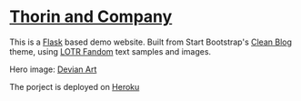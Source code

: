# [Thorin and Company](https://ruszkipista-ci10-thorin.herokuapp.com/)

This is a [Flask](https://flask.palletsprojects.com/) based demo website. Built from Start Bootstrap's [Clean Blog](https://startbootstrap.com/theme/clean-blog) theme, using [LOTR Fandom](https://lotr.fandom.com/wiki/Dwarves) text samples and images.

Hero image: [Devian Art](https://www.deviantart.com/art-calavera/art/The-Hobbit-Thorin-and-Company-341472935)

The porject is deployed on [Heroku](https://heroku.com/)